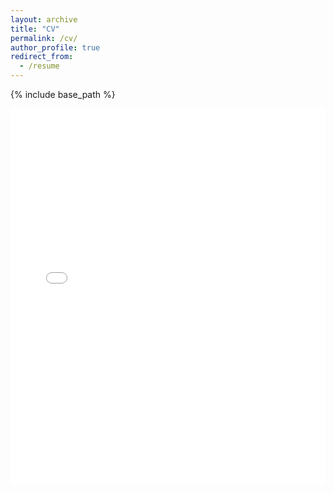 ```yaml
---
layout: archive
title: "CV"
permalink: /cv/
author_profile: true
redirect_from:
  - /resume
---
```


{% include base_path %}

<embed src="/files/HanyaoZhang_CV.pdf" type="application/pdf" width="100%" height="600px" />